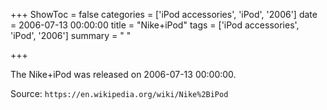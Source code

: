 +++
ShowToc = false
categories = ['iPod accessories', 'iPod', '2006']
date = 2006-07-13 00:00:00
title = "Nike+iPod"
tags = ['iPod accessories', 'iPod', '2006']
summary = " "

+++

The Nike+iPod was released on 2006-07-13 00:00:00.

Source: `https://en.wikipedia.org/wiki/Nike%2BiPod`


